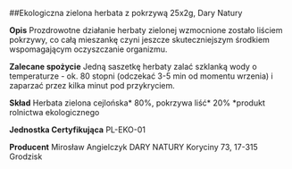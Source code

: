 ##Ekologiczna zielona herbata z pokrzywą 25x2g, Dary Natury

**Opis** Prozdrowotne działanie herbaty zielonej wzmocnione zostało liściem pokrzywy, co całą mieszankę czyni jeszcze skuteczniejszym środkiem wspomagającym oczyszczanie organizmu.

**Zalecane spożycie** Jedną saszetkę herbaty zalać szklanką wody o temperaturze - ok. 80 stopni (odczekać 3-5 min od momentu wrzenia) i zaparzać przez kilka minut pod przykryciem.

**Skład** Herbata zielona cejlońska\* 80%, pokrzywa liść\* 20%
\*produkt rolnictwa ekologicznego

**Jednostka Certyfikująca** PL-EKO-01

**Producent** Mirosław Angielczyk DARY NATURY
Koryciny 73, 17-315 Grodzisk
